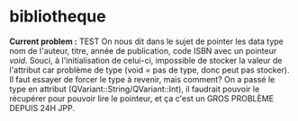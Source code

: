 # bibliotheque

**Current problem :** 
TEST
On nous dit dans le sujet de pointer les data type nom de l'auteur, titre, année de publication, code ISBN avec un pointeur _void_. Souci, à l'initialisation de celui-ci, impossible de stocker la valeur de l'attribut car problème de type (void = pas de type, donc peut pas stocker). Il faut essayer de forcer le type à revenir, mais comment? On a passé le type en attribut (QVariant::String/QVariant::Int), il faudrait pouvoir le récupérer pour pouvoir lire le pointeur, et ça c'est un GROS PROBLÈME DEPUIS 24H JPP.
